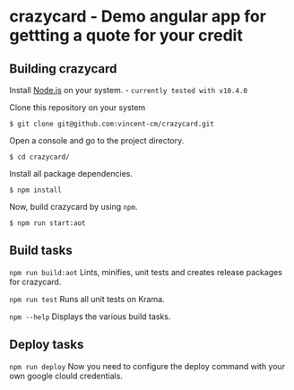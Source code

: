 crazycard - Demo angular app for gettting a quote for your credit
==========================================

Building crazycard
-----------------
Install [Node.js](https://nodejs.org/en/) on your system. - `currently tested with v10.4.0`

Clone this repository on your system
```
$ git clone git@github.com:vincent-cm/crazycard.git
```
Open a console and go to the project directory.
```
$ cd crazycard/
```
Install all package dependencies.
```
$ npm install
```
Now, build crazycard by using `npm`.
```
$ npm run start:aot
```

Build tasks
------------
`npm run build:aot`
Lints, minifies, unit tests and creates release packages for crazycard.

`npm run test`
Runs all unit tests on Krama.

`npm --help`
Displays the various build tasks.

Deploy tasks
------------
`npm run deploy`
Now you need to configure the deploy command with your own google clould credentials.
